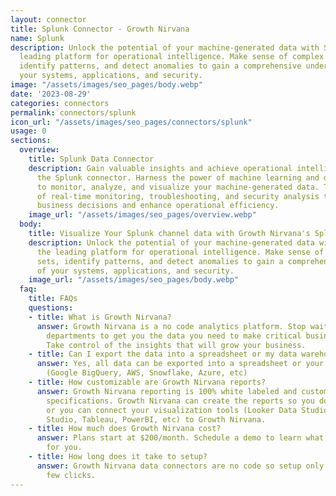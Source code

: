 ```yaml
---
layout: connector
title: Splunk Connector - Growth Nirvana
name: Splunk
description: Unlock the potential of your machine-generated data with Splunk – the
  leading platform for operational intelligence. Make sense of complex data sets,
  identify patterns, and detect anomalies to gain a comprehensive understanding of
  your systems, applications, and security.
image: "/assets/images/seo_pages/body.webp"
date: '2023-08-29'
categories: connectors
permalink: connectors/splunk
icon_url: "/assets/images/seo_pages/connectors/splunk"
usage: 0
sections:
  overview:
    title: Splunk Data Connector
    description: Gain valuable insights and achieve operational intelligence with
      the Splunk connector. Harness the power of machine learning and data analytics
      to monitor, analyze, and visualize your machine-generated data. Take advantage
      of real-time monitoring, troubleshooting, and security analysis to drive better
      business decisions and enhance operational efficiency.
    image_url: "/assets/images/seo_pages/overview.webp"
  body:
    title: Visualize Your Splunk channel data with Growth Nirvana's Splunk Connector
    description: Unlock the potential of your machine-generated data with Splunk –
      the leading platform for operational intelligence. Make sense of complex data
      sets, identify patterns, and detect anomalies to gain a comprehensive understanding
      of your systems, applications, and security.
    image_url: "/assets/images/seo_pages/body.webp"
  faq:
    title: FAQs
    questions:
    - title: What is Growth Nirvana?
      answer: Growth Nirvana is a no code analytics platform. Stop waiting for other
        departments to get you the data you need to make critical business decisions.
        Take control of the insights that will grow your business.
    - title: Can I export the data into a spreadsheet or my data warehouse?
      answer: Yes, all data can be exported into a spreadsheet or your data warehouse
        (Google BigQuery, AWS, Snowflake, Azure, etc)
    - title: How customizable are Growth Nirvana reports?
      answer: Growth Nirvana reporting is 100% white labeled and customized to your
        specifications. Growth Nirvana can create the reports so you don’t have to
        or you can connect your visualization tools (Looker Data Studio/Google Data
        Studio, Tableau, PowerBI, etc) to Growth Nirvana.
    - title: How much does Growth Nirvana cost?
      answer: Plans start at $200/month. Schedule a demo to learn what plan is best
        for you.
    - title: How long does it take to setup?
      answer: Growth Nirvana data connectors are no code so setup only requires a
        few clicks.
---
```

